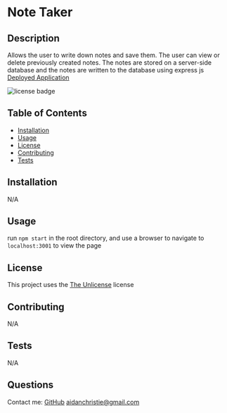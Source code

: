 # Note Taker

  ## Description
  Allows the user to write down notes and save them. The user can view or delete previously created notes. The notes are stored on a server-side database and the notes are written to the database using express js
  [Deployed Application](https://owlbag-note-taker.herokuapp.com/)

  ![license badge](https://img.shields.io/badge/license-The%20Unlicense-green)  

  ## Table of Contents

  - [Installation](#installation)
  - [Usage](#usage)
  - [License](#license)
  - [Contributing](#contributing)
  - [Tests](#tests)

  ## Installation
  N/A

  ## Usage
  run `npm start` in the root directory, and use a browser to navigate to `localhost:3001` to view the page

  ## License
  This project uses the [The Unlicense](https://choosealicense.com/licenses/unlicense/) license

  ## Contributing
  N/A

  ## Tests
  N/A
  
  ## Questions
  Contact me:
  [GitHub](https://github.com/owlbag)
  [aidanchristie@gmail.com](mailto:aidanchristie@gmail.com)
  
